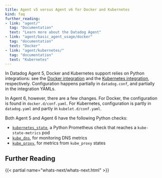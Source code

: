 ```yaml
---
title: Agent v5 versus Agent v6 for Docker and Kubernetes
kind: faq
further_reading:
- link: "agent/"
  tag: "Documentation"
  text: "Learn more about the Datadog Agent"
- link: "agent/basic_agent_usage/docker"
  tag: "documentation"
  text: "Docker"
- link: "agent/kubernetes/"
  tag: "documentation"
  text: "Kubernetes"
---
```


In Datadog Agent 5, Docker and Kubernetes support relies on Python integrations: see the [Docker integration][1] and the [Kubernetes integration][2], respectively. Configuration happens partially in `datadog.conf`, and partially in the integration YAMLs.

In Agent 6, however, there are a few changes. For Docker, the configuration is found in `docker.d/conf.yaml`. For Kubernetes, configuration is partly in `datadog.yaml` and partly in `kubelet.d/conf.yaml`.

Both Agent 5 and Agent 6 have the following Python checks:

- [`kubernetes_state`][3], a Python Prometheus check that reaches a `kube-state-metrics` pod
- [`kube_dns`][4], for monitoring DNS metrics
- [`kube_proxy`][5], for metrics from `kube_proxy` states

## Further Reading

{{< partial name="whats-next/whats-next.html" >}}

[1]: https://github.com/DataDog/integrations-core/tree/master/docker_daemon
[2]: https://github.com/DataDog/integrations-core/tree/master/kubernetes
[3]: https://github.com/DataDog/integrations-core/tree/master/kubernetes_state
[4]: https://github.com/DataDog/integrations-core/tree/master/kube_dns
[5]: https://github.com/DataDog/integrations-core/tree/master/kube_proxy
